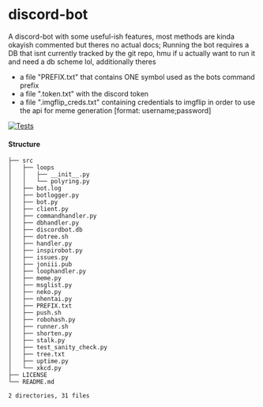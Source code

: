 # discord-bot
A discord-bot with some useful-ish features, most methods are kinda okayish commented but theres no actual docs;
Running the bot requires a DB that isnt currently tracked by the git repo, hmu if u actually want to run it and need a db scheme lol, additionally theres
- a file "PREFIX.txt" that contains ONE symbol used as the bots command prefix
- a file ".token.txt" with the discord token
- a file ".imgflip_creds.txt" containing credentials to imgflip in order to use the api for meme generation [format: username;password]

[![Tests](https://github.com/Nighmared/discord-bot/actions/workflows/tests.yml/badge.svg)](https://github.com/Nighmared/discord-bot/actions/workflows/tests.yml)



#### Structure
```
├── src
│   ├── loops
│   │   ├── __init__.py
│   │   └── polyring.py
│   ├── bot.log
│   ├── botlogger.py
│   ├── bot.py
│   ├── client.py
│   ├── commandhandler.py
│   ├── dbhandler.py
│   ├── discordbot.db
│   ├── dotree.sh
│   ├── handler.py
│   ├── inspirobot.py
│   ├── issues.py
│   ├── joniii.pub
│   ├── loophandler.py
│   ├── meme.py
│   ├── msglist.py
│   ├── neko.py
│   ├── nhentai.py
│   ├── PREFIX.txt
│   ├── push.sh
│   ├── robohash.py
│   ├── runner.sh
│   ├── shorten.py
│   ├── stalk.py
│   ├── test_sanity_check.py
│   ├── tree.txt
│   ├── uptime.py
│   └── xkcd.py
├── LICENSE
└── README.md

2 directories, 31 files
```
